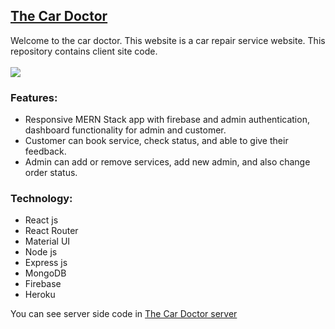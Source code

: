 ## [The Car Doctor](https://the-car-doctor.web.app/)
Welcome to the car doctor. This website is a car repair service website. This repository contains client site code.
<br/>
<br/>
<img src="https://i.ibb.co/KLbxZwQ/cardoctor.png" />

### Features:
- Responsive MERN Stack app with firebase and admin authentication, dashboard functionality for admin and customer.
- Customer can book service, check status, and able to give their feedback.
- Admin can add or remove services, add new admin, and also change order status.

### Technology:
- React js
- React Router
- Material UI
- Node js
- Express js
- MongoDB
- Firebase 
- Heroku


You can see server side code in [The Car Doctor server](https://github.com/dvlprAlamin/the-car-doctor-server)
